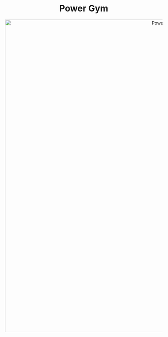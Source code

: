 <p align="center">
    <h1 align="center" >Power Gym</h1>
</p>
<p align="center">
    <img src="./imgs/screencapture-127-0-0-1-8000-2024-10-04-22_50_30.png" width="1000" alt="Power Gym">
</p>
